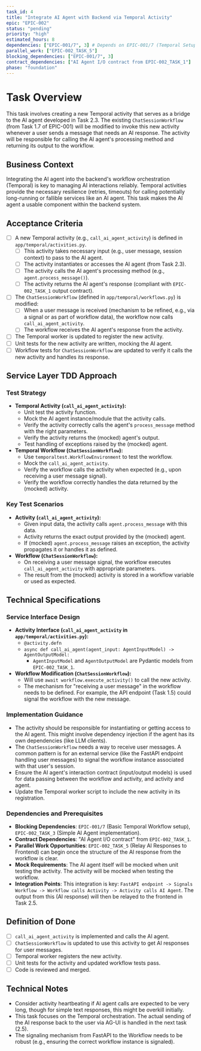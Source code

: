 ```yaml
---
task_id: 4
title: "Integrate AI Agent with Backend via Temporal Activity"
epic: "EPIC-002"
status: "pending"
priority: "high"
estimated_hours: 8
dependencies: ["EPIC-001/7", 3] # Depends on EPIC-001/7 (Temporal Setup) and EPIC-002/3 (Simple AI Agent)
parallel_work: ["EPIC-002_TASK_5"]
blocking_dependencies: ["EPIC-001/7", 3]
contract_dependencies: ["AI Agent I/O contract from EPIC-002_TASK_1"]
phase: "foundation"
---
```


# Task Overview
This task involves creating a new Temporal activity that serves as a bridge to the AI agent developed in Task 2.3. The existing `ChatSessionWorkflow` (from Task 1.7 of EPIC-001) will be modified to invoke this new activity whenever a user sends a message that needs an AI response. The activity will be responsible for calling the AI agent's processing method and returning its output to the workflow.

## Business Context
Integrating the AI agent into the backend's workflow orchestration (Temporal) is key to managing AI interactions reliably. Temporal activities provide the necessary resilience (retries, timeouts) for calling potentially long-running or fallible services like an AI agent. This task makes the AI agent a usable component within the backend system.

## Acceptance Criteria
- [ ] A new Temporal activity (e.g., `call_ai_agent_activity`) is defined in `app/temporal/activities.py`.
  - [ ] This activity takes necessary input (e.g., user message, session context) to pass to the AI agent.
  - [ ] The activity instantiates or accesses the AI agent (from Task 2.3).
  - [ ] The activity calls the AI agent's processing method (e.g., `agent.process_message()`).
  - [ ] The activity returns the AI agent's response (compliant with `EPIC-002_TASK_1` output contract).
- [ ] The `ChatSessionWorkflow` (defined in `app/temporal/workflows.py`) is modified:
  - [ ] When a user message is received (mechanism to be refined, e.g., via a signal or as part of workflow data), the workflow now calls `call_ai_agent_activity`.
  - [ ] The workflow receives the AI agent's response from the activity.
- [ ] The Temporal worker is updated to register the new activity.
- [ ] Unit tests for the new activity are written, mocking the AI agent.
- [ ] Workflow tests for `ChatSessionWorkflow` are updated to verify it calls the new activity and handles its response.

## Service Layer TDD Approach
### Test Strategy
- **Temporal Activity (`call_ai_agent_activity`):**
  - Unit test the activity function.
  - Mock the AI agent instance/module that the activity calls.
  - Verify the activity correctly calls the agent's `process_message` method with the right parameters.
  - Verify the activity returns the (mocked) agent's output.
  - Test handling of exceptions raised by the (mocked) agent.
- **Temporal Workflow (`ChatSessionWorkflow`):**
  - Use `temporaltest.WorkflowEnvironment` to test the workflow.
  - Mock the `call_ai_agent_activity`.
  - Verify the workflow calls the activity when expected (e.g., upon receiving a user message signal).
  - Verify the workflow correctly handles the data returned by the (mocked) activity.

### Key Test Scenarios
- **Activity (`call_ai_agent_activity`):**
  - Given input data, the activity calls `agent.process_message` with this data.
  - Activity returns the exact output provided by the (mocked) agent.
  - If (mocked) `agent.process_message` raises an exception, the activity propagates it or handles it as defined.
- **Workflow (`ChatSessionWorkflow`):**
  - On receiving a user message signal, the workflow executes `call_ai_agent_activity` with appropriate parameters.
  - The result from the (mocked) activity is stored in a workflow variable or used as expected.

## Technical Specifications
### Service Interface Design
- **Activity Interface (`call_ai_agent_activity` in `app/temporal/activities.py`):**
  - `@activity.defn`
  - `async def call_ai_agent(agent_input: AgentInputModel) -> AgentOutputModel:`
    - `AgentInputModel` and `AgentOutputModel` are Pydantic models from `EPIC-002_TASK_1`.
- **Workflow Modification (`ChatSessionWorkflow`):**
  - Will use `await workflow.execute_activity()` to call the new activity.
  - The mechanism for "receiving a user message" in the workflow needs to be defined. For example, the API endpoint (Task 1.5) could signal the workflow with the new message.

### Implementation Guidance
- The activity should be responsible for instantiating or getting access to the AI agent. This might involve dependency injection if the agent has its own dependencies (like LLM clients).
- The `ChatSessionWorkflow` needs a way to receive user messages. A common pattern is for an external service (like the FastAPI endpoint handling user messages) to signal the workflow instance associated with that user's session.
- Ensure the AI agent's interaction contract (input/output models) is used for data passing between the workflow and activity, and activity and agent.
- Update the Temporal worker script to include the new activity in its registration.

### Dependencies and Prerequisites
- **Blocking Dependencies**: `EPIC-001/7` (Basic Temporal Workflow setup), `EPIC-002_TASK_3` (Simple AI Agent implementation).
- **Contract Dependencies**: "AI Agent I/O contract" from `EPIC-002_TASK_1`.
- **Parallel Work Opportunities**: `EPIC-002_TASK_5` (Relay AI Responses to Frontend) can begin once the structure of the AI response from the workflow is clear.
- **Mock Requirements**: The AI agent itself will be mocked when unit testing the activity. The activity will be mocked when testing the workflow.
- **Integration Points**: This integration is key: `FastAPI endpoint -> Signals Workflow -> Workflow calls Activity -> Activity calls AI Agent`. The output from this (AI response) will then be relayed to the frontend in Task 2.5.

## Definition of Done
- [ ] `call_ai_agent_activity` is implemented and calls the AI agent.
- [ ] `ChatSessionWorkflow` is updated to use this activity to get AI responses for user messages.
- [ ] Temporal worker registers the new activity.
- [ ] Unit tests for the activity and updated workflow tests pass.
- [ ] Code is reviewed and merged.

## Technical Notes
- Consider activity heartbeating if AI agent calls are expected to be very long, though for simple text responses, this might be overkill initially.
- This task focuses on the Temporal orchestration. The actual sending of the AI response back to the user via AG-UI is handled in the next task (2.5).
- The signaling mechanism from FastAPI to the Workflow needs to be robust (e.g., ensuring the correct workflow instance is signaled).
